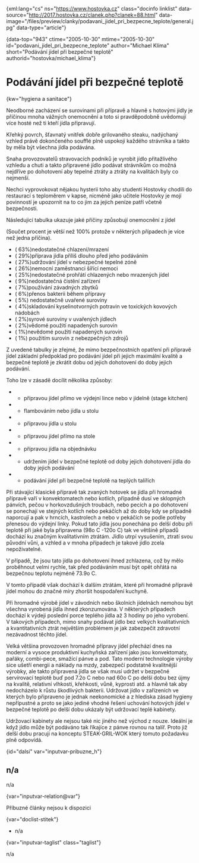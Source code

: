
{xml:lang="cs" ns="https://www.hostovka.cz" class="docinfo linklist" data-source="http://2017.hostovka.cz/clanek.php?clanek=88.html" data-image="/files/preview/clanky/podavani\_jidel\_pri\_bezpecne\_teplote/general.jpg" data-type="article"}

{data-top="943" ctime="2005-10-30" mtime="2005-10-30" id="podavani\_jidel\_pri\_bezpecne\_teplote" author="Michael Klíma" short="Podávání jídel při bezpečné teplotě" authorid="hostovka/michael_klima"}

# Podávání jídel při bezpečné teplotě

<!-- generated attribute kw by user_updatekw.sh on 2020-07-05, do not edit -->

{kw="hygiena a sanitace"}

Neodborné zacházení se surovinami při přípravě a hlavně s hotovými jídly je příčinou mnoha vážných onemocnění a toto si pravděpodobně uvědomují více hosté než ti kteří jídla připravují.

Křehký povrch, šťavnatý vnitřek dobře grilovaného steaku, nadýchaný vzhled právě dokončeného soufflé plně uspokojí každého strávníka a takto by měla být všechna jídla podávána.

Snaha provozovatelů stravovacích podniků je vyrobit jídlo přitažlivého vzhledu a chuti a takto připravené jídlo podávat strávníkům co možná nejdříve po dohotovení aby tepelné ztráty a ztráty na kvalitách byly co nejmenší.

Nechci vyprovokovat nějakou hysterii toho aby studenti Hostovky chodili do restaurací s teploměrem v kapse, nicméně jako učitele Hostovky je mojí povinností je upozornit na to co jim za jejich peníze patří včetně bezpečnosti.

Následujicí tabulka ukazuje jaké příčiny způsobují onemocnění z jídel

(Součet procent je větší než 100% protože v některých případech je více než jedna příčina).

  * ( 63%)nedostatečné chlazení/mrazení
  * ( 29%)příprava jídla příliš dlouho před jeho podáváním
  * ( 27%)udržování jídel v nebezpečné tepelné zóně
  * ( 26%)nemocní zaměstnanci šířící nemoci
  * ( 25%)nedostatečné prohřátí chlazených nebo mrazených jídel
  * ( 9%)nedostatečná čistění zařízení
  * ( 7%)používání závadných zbytků
  * ( 6%)přenos bakterii během přípravy
  * ( 5%) nedostatečně uvařené suroviny
  * ( 4%)skladování kyselinotvorných potravin ve toxických kovových nádobách
  * ( 2%)syrové suroviny v uvařených jídlech
  * ( 2%)vědomé použití napadených surovin
  * ( 1%)nevědomé použití napadených surovin
  * ( 1%) použitím surovin z nebezpečných zdrojů

Z uvedené tabulky je zřejmé, že mimo bezpečnostních opatření při přípravě jídel základní předpoklad pro podávání jídel při jejich maximální kvalitě a bezpečné teplotě je zkrátit dobu od jejich dohotovení do doby jejich podávání.

Toho lze v zásadě docílit několika způsoby:

  * - přípravou jídel přímo ve výdejní lince nebo v jídelně (stage kitchen)
  * - flambováním nebo jídla u stolu
  * - přípravou jídla u stolu
  * - přípravou jídel přímo na stole
  * - přípravou jídla na objednávku
  * - udržením jídel v bezpečné teplotě od doby jejich dohotovení jídla do doby jejich podávání
  * - podávání jídel při bezpečné teplotě na teplých talířích

Při stávající klasické přípravě tak zvaných hotovek se jídla při hromadné přípravě vaří v konvektomatech nebo kotlích, případně dusí ve sklopných pánvích, pečou v horkovzdušných troubách, nebo pecích a po dohotovení se ponechají ve stejných kotlích nebo pekáčích až do doby kdy se případně naporcují a pak v hrncích, kastrolech a nebo v pekáčích se podle potřeby přenesou do výdejní linky. Pokud tato jídla jsou ponechána po delší dobu při teplotě při jaké byla připravena (98o C -120o C) tak ve většině případů dochází ku značným kvalitativním ztrátám. Jídlo utrpí vysušením, ztratí svou původní vůni, a vzhled a v mnoha případech je takové jídlo zcela nepoživatelné.

V případě, že jsou tato jídla po dohotovení ihned zchlazena, což by mělo proběhnout velmi rychle, tak před podáváním musí být opět ohřátá na bezpečnou teplotu nejméně 73.9o C.

V tomto případě však dochází k dalším ztrátám, které při hromadné přípravě jídel mohou do značné míry zhoršit hospodaření kuchyně.

Při hromadné výrobě jídel v závodních nebo školních jídelnách nemohou být všechna vyrobená jídla ihned zkonzumována. V některých případech dochází k výdeji poslední porce teplého jídla až 3 hodiny po jeho vyrobení. V takových případech, mimo snahy podávat jídlo bez velkých kvalitativních a kvantitativních ztrát největším problémem je jak zabezpečit zdravotní nezávadnost těchto jídel.

Velká většina provozoven hromadné přípravy jídel přechází dnes na moderní a vysoce produktivní kuchyňská zařízení jako jsou konvektomaty, pařáky, combi-pece, smažící pánve a pod. Tato moderní technologie výroby sice ušetří energii a náklady na mzdy, zabezpečí podstatně kvalitnější výrobky, ale takto připravená jídla se však musí udržet v bezpečné servírovací teplotě buď pod 7.2o C nebo nad 60o C po delší dobu bez újmy na kvalitě, relativní vlhkosti, křehkosti, vůně, kyprosti atd. a hlavně tak aby nedocházelo k růstu škodlivých bakterii. Udržovat jídlo v zařízeních ve kterých bylo připraveno je jednak neekonomické a z hlediska zásad hygieny nepřípustné a proto se jako jediné vhodné řešení uchování hotových jídel v bezpečné teplotě po delší dobu ukázaly být udržovací teplé kabinety.

Udržovací kabinety ale nejsou také nic jiného než východ z nouze. Ideální je když jídlo může být podáváno tak říkajíce z pánve rovnou na talíř. Proto již delší dobu pracuji na konceptu STEAK-GRIL-WOK který tomuto požadavku plně odpovídá.

{id="dalsi" var="inputvar-pribuzne_h"}

## n/a

n/a

{var="inputvar-relation@var"}

Příbuzné články nejsou k dispozici

{var="doclist-stitek"}

  * n/a

{var="inputvar-taglist" class="taglist"}

n/a


